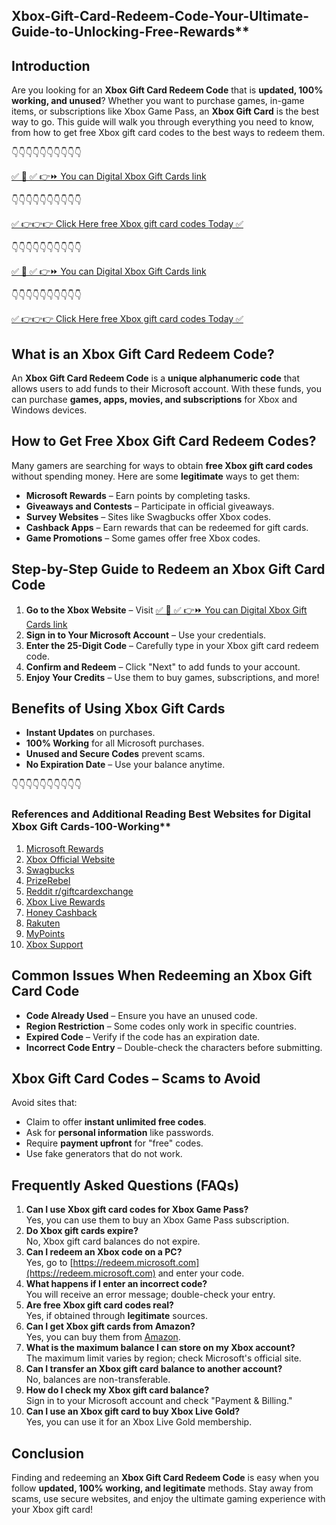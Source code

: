 ## Xbox-Gift-Card-Redeem-Code-Your-Ultimate-Guide-to-Unlocking-Free-Rewards**

## Introduction

Are you looking for an **Xbox Gift Card Redeem Code** that is **updated, 100% working, and unused**? Whether you want to purchase games, in-game items, or subscriptions like Xbox Game Pass, an **Xbox Gift Card** is the best way to go. This guide will walk you through everything you need to know, from how to get free Xbox gift card codes to the best ways to redeem them.

👇👇👇👇👇👇👇👇👇👇

[✅ 📌 ✅ 👉⏩ You can Digital Xbox Gift Cards link](https://dmfarid.com/xboxgiftcard/)

 👇👇👇👇👇👇👇👇👇👇

[✅ 👉👉👉 Click Here free Xbox gift card codes Today ✅](https://sthcodes.com/xbox-gift-card/)



👇👇👇👇👇👇👇👇👇👇

[✅ 📌 ✅ 👉⏩ You can Digital Xbox Gift Cards link](https://dmfarid.com/xboxgiftcard/)

 👇👇👇👇👇👇👇👇👇👇

[✅ 👉👉👉 Click Here free Xbox gift card codes Today ✅](https://sthcodes.com/xbox-gift-card/)


## What is an Xbox Gift Card Redeem Code?
An **Xbox Gift Card Redeem Code** is a **unique alphanumeric code** that allows users to add funds to their Microsoft account. With these funds, you can purchase **games, apps, movies, and subscriptions** for Xbox and Windows devices.

## How to Get Free Xbox Gift Card Redeem Codes?
Many gamers are searching for ways to obtain **free Xbox gift card codes** without spending money. Here are some **legitimate** ways to get them:
- **Microsoft Rewards** – Earn points by completing tasks.
- **Giveaways and Contests** – Participate in official giveaways.
- **Survey Websites** – Sites like Swagbucks offer Xbox codes.
- **Cashback Apps** – Earn rewards that can be redeemed for gift cards.
- **Game Promotions** – Some games offer free Xbox codes.

## Step-by-Step Guide to Redeem an Xbox Gift Card Code
1. **Go to the Xbox Website** – Visit [✅ 📌 ✅ 👉⏩ You can Digital Xbox Gift Cards link](https://dmfarid.com/xboxgiftcard/)
2. **Sign in to Your Microsoft Account** – Use your credentials.
3. **Enter the 25-Digit Code** – Carefully type in your Xbox gift card redeem code.
4. **Confirm and Redeem** – Click "Next" to add funds to your account.
5. **Enjoy Your Credits** – Use them to buy games, subscriptions, and more!

## Benefits of Using Xbox Gift Cards
- **Instant Updates** on purchases.
- **100% Working** for all Microsoft purchases.
- **Unused and Secure Codes** prevent scams.
- **No Expiration Date** – Use your balance anytime.

👇👇👇👇👇👇👇👇👇👇
### References and Additional Reading Best Websites for Digital Xbox Gift Cards-100-Working**

1. [Microsoft Rewards](https://dmfarid.com/xboxgiftcard/)
2. [Xbox Official Website](https://dmfarid.com/xboxgiftcard/)
3. [Swagbucks](https://dmfarid.com/xboxgiftcard/)
4. [PrizeRebel](https://dmfarid.com/xboxgiftcard/)
5. [Reddit r/giftcardexchange](https://dmfarid.com/xboxgiftcard/)
6. [Xbox Live Rewards](https://dmfarid.com/xboxgiftcard/)
7. [Honey Cashback](https://dmfarid.com/xboxgiftcard/)
8. [Rakuten](https://dmfarid.com/xboxgiftcard/)
9. [MyPoints](https://dmfarid.com/xboxgiftcard/)
10. [Xbox Support](https://dmfarid.com/xboxgiftcard/)

## Common Issues When Redeeming an Xbox Gift Card Code
- **Code Already Used** – Ensure you have an unused code.
- **Region Restriction** – Some codes only work in specific countries.
- **Expired Code** – Verify if the code has an expiration date.
- **Incorrect Code Entry** – Double-check the characters before submitting.

## Xbox Gift Card Codes – Scams to Avoid
Avoid sites that:
- Claim to offer **instant unlimited free codes**.
- Ask for **personal information** like passwords.
- Require **payment upfront** for "free" codes.
- Use fake generators that do not work.

## Frequently Asked Questions (FAQs)
1. **Can I use Xbox gift card codes for Xbox Game Pass?**  
   Yes, you can use them to buy an Xbox Game Pass subscription.
2. **Do Xbox gift cards expire?**  
   No, Xbox gift card balances do not expire.
3. **Can I redeem an Xbox code on a PC?**  
   Yes, go to [https://redeem.microsoft.com](https://redeem.microsoft.com) and enter your code.
4. **What happens if I enter an incorrect code?**  
   You will receive an error message; double-check your entry.
5. **Are free Xbox gift card codes real?**  
   Yes, if obtained through **legitimate** sources.
6. **Can I get Xbox gift cards from Amazon?**  
   Yes, you can buy them from [Amazon](https://www.amazon.com/).
7. **What is the maximum balance I can store on my Xbox account?**  
   The maximum limit varies by region; check Microsoft's official site.
8. **Can I transfer an Xbox gift card balance to another account?**  
   No, balances are non-transferable.
9. **How do I check my Xbox gift card balance?**  
   Sign in to your Microsoft account and check "Payment & Billing."
10. **Can I use an Xbox gift card to buy Xbox Live Gold?**  
    Yes, you can use it for an Xbox Live Gold membership.

## Conclusion
Finding and redeeming an **Xbox Gift Card Redeem Code** is easy when you follow **updated, 100% working, and legitimate** methods. Stay away from scams, use secure websites, and enjoy the ultimate gaming experience with your Xbox gift card!

